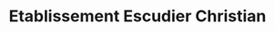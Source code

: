 ---
title: "Etablissement Escudier Christian"
url: /aramon/etablissement-escudier-christian/
shop: Baumarkt
---
